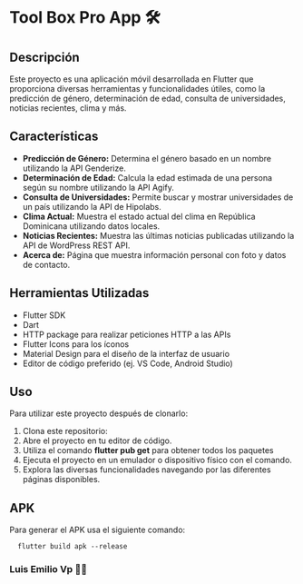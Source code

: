 # Tool Box Pro App 🛠️

## Descripción

Este proyecto es una aplicación móvil desarrollada en Flutter que proporciona diversas herramientas y funcionalidades útiles, como la predicción de género, determinación de edad, consulta de universidades, noticias recientes, clima y más.

## Características

- **Predicción de Género:** Determina el género basado en un nombre utilizando la API Genderize.
- **Determinación de Edad:** Calcula la edad estimada de una persona según su nombre utilizando la API Agify.
- **Consulta de Universidades:** Permite buscar y mostrar universidades de un país utilizando la API de Hipolabs.
- **Clima Actual:** Muestra el estado actual del clima en República Dominicana utilizando datos locales.
- **Noticias Recientes:** Muestra las últimas noticias publicadas utilizando la API de WordPress REST API.
- **Acerca de:** Página que muestra información personal con foto y datos de contacto.

## Herramientas Utilizadas

- Flutter SDK
- Dart
- HTTP package para realizar peticiones HTTP a las APIs
- Flutter Icons para los íconos
- Material Design para el diseño de la interfaz de usuario
- Editor de código preferido (ej. VS Code, Android Studio)

## Uso

Para utilizar este proyecto después de clonarlo:

1. Clona este repositorio:
2. Abre el proyecto en tu editor de código.
3. Utiliza el comando **flutter pub get** para obtener todos los paquetes
4. Ejecuta el proyecto en un emulador o dispositivo físico con el comando.
5. Explora las diversas funcionalidades navegando por las diferentes páginas disponibles.

## APK

Para generar el APK usa el siguiente comando:

```
  flutter build apk --release
```

### Luis Emilio Vp 👨‍💻
